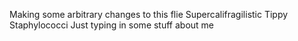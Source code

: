 Making some arbitrary changes to this flie Supercalifragilistic Tippy Staphylococci Just typing in some stuff about me

